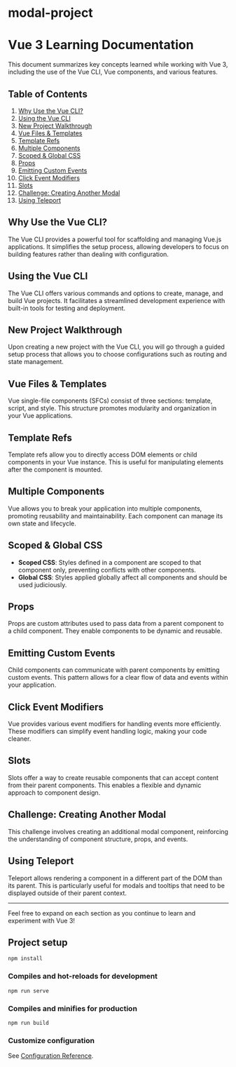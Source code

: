 # modal-project

# Vue 3 Learning Documentation

This document summarizes key concepts learned while working with Vue 3, including the use of the Vue CLI, Vue components, and various features.

## Table of Contents

1. [Why Use the Vue CLI?](#why-use-the-vue-cli)
2. [Using the Vue CLI](#using-the-vue-cli)
3. [New Project Walkthrough](#new-project-walkthrough)
4. [Vue Files & Templates](#vue-files--templates)
5. [Template Refs](#template-refs)
6. [Multiple Components](#multiple-components)
7. [Scoped & Global CSS](#scoped--global-css)
8. [Props](#props)
9. [Emitting Custom Events](#emitting-custom-events)
10. [Click Event Modifiers](#click-event-modifiers)
11. [Slots](#slots)
12. [Challenge: Creating Another Modal](#challenge-creating-another-modal)
13. [Using Teleport](#using-teleport)

## Why Use the Vue CLI?

The Vue CLI provides a powerful tool for scaffolding and managing Vue.js applications. It simplifies the setup process, allowing developers to focus on building features rather than dealing with configuration.

## Using the Vue CLI

The Vue CLI offers various commands and options to create, manage, and build Vue projects. It facilitates a streamlined development experience with built-in tools for testing and deployment.

## New Project Walkthrough

Upon creating a new project with the Vue CLI, you will go through a guided setup process that allows you to choose configurations such as routing and state management.

## Vue Files & Templates

Vue single-file components (SFCs) consist of three sections: template, script, and style. This structure promotes modularity and organization in your Vue applications.

## Template Refs

Template refs allow you to directly access DOM elements or child components in your Vue instance. This is useful for manipulating elements after the component is mounted.

## Multiple Components

Vue allows you to break your application into multiple components, promoting reusability and maintainability. Each component can manage its own state and lifecycle.

## Scoped & Global CSS

- **Scoped CSS**: Styles defined in a component are scoped to that component only, preventing conflicts with other components.
- **Global CSS**: Styles applied globally affect all components and should be used judiciously.

## Props

Props are custom attributes used to pass data from a parent component to a child component. They enable components to be dynamic and reusable.

## Emitting Custom Events

Child components can communicate with parent components by emitting custom events. This pattern allows for a clear flow of data and events within your application.

## Click Event Modifiers

Vue provides various event modifiers for handling events more efficiently. These modifiers can simplify event handling logic, making your code cleaner.

## Slots

Slots offer a way to create reusable components that can accept content from their parent components. This enables a flexible and dynamic approach to component design.

## Challenge: Creating Another Modal

This challenge involves creating an additional modal component, reinforcing the understanding of component structure, props, and events.

## Using Teleport

Teleport allows rendering a component in a different part of the DOM than its parent. This is particularly useful for modals and tooltips that need to be displayed outside of their parent context.

---

Feel free to expand on each section as you continue to learn and experiment with Vue 3!


















## Project setup
```
npm install
```

### Compiles and hot-reloads for development
```
npm run serve
```

### Compiles and minifies for production
```
npm run build
```

### Customize configuration
See [Configuration Reference](https://cli.vuejs.org/config/).





